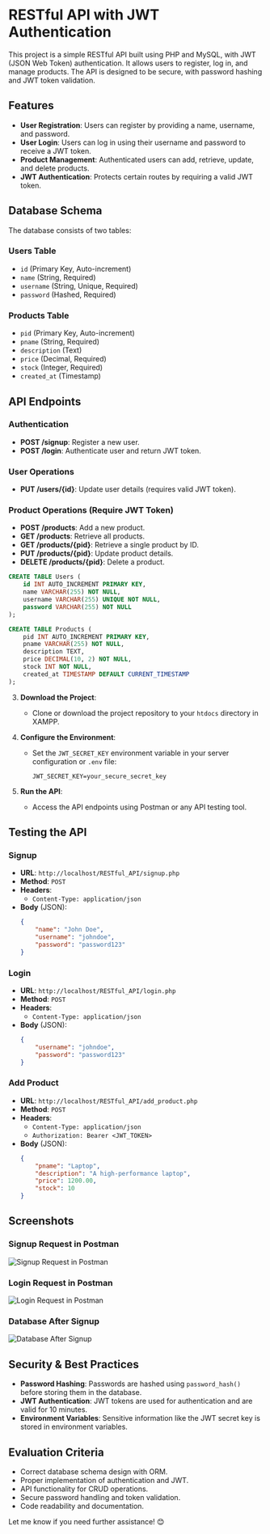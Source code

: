
# RESTful API with JWT Authentication

This project is a simple RESTful API built using PHP and MySQL, with JWT (JSON Web Token) authentication. It allows users to register, log in, and manage products. The API is designed to be secure, with password hashing and JWT token validation.

## Features

- **User Registration**: Users can register by providing a name, username, and password.
- **User Login**: Users can log in using their username and password to receive a JWT token.
- **Product Management**: Authenticated users can add, retrieve, update, and delete products.
- **JWT Authentication**: Protects certain routes by requiring a valid JWT token.

## Database Schema

The database consists of two tables:

### Users Table
- `id` (Primary Key, Auto-increment)
- `name` (String, Required)
- `username` (String, Unique, Required)
- `password` (Hashed, Required)

### Products Table
- `pid` (Primary Key, Auto-increment)
- `pname` (String, Required)
- `description` (Text)
- `price` (Decimal, Required)
- `stock` (Integer, Required)
- `created_at` (Timestamp)

## API Endpoints

### Authentication
- **POST /signup**: Register a new user.
- **POST /login**: Authenticate user and return JWT token.

### User Operations
- **PUT /users/{id}**: Update user details (requires valid JWT token).

### Product Operations (Require JWT Token)
- **POST /products**: Add a new product.
- **GET /products**: Retrieve all products.
- **GET /products/{pid}**: Retrieve a single product by ID.
- **PUT /products/{pid}**: Update product details.
- **DELETE /products/{pid}**: Delete a product.


```sql
CREATE TABLE Users (
    id INT AUTO_INCREMENT PRIMARY KEY,
    name VARCHAR(255) NOT NULL,
    username VARCHAR(255) UNIQUE NOT NULL,
    password VARCHAR(255) NOT NULL
);

CREATE TABLE Products (
    pid INT AUTO_INCREMENT PRIMARY KEY,
    pname VARCHAR(255) NOT NULL,
    description TEXT,
    price DECIMAL(10, 2) NOT NULL,
    stock INT NOT NULL,
    created_at TIMESTAMP DEFAULT CURRENT_TIMESTAMP
);
```

3. **Download the Project**:
   - Clone or download the project repository to your `htdocs` directory in XAMPP.

4. **Configure the Environment**:
   - Set the `JWT_SECRET_KEY` environment variable in your server configuration or `.env` file:
     ```
     JWT_SECRET_KEY=your_secure_secret_key
     ```

5. **Run the API**:
   - Access the API endpoints using Postman or any API testing tool.

## Testing the API

### Signup
- **URL**: `http://localhost/RESTful_API/signup.php`
- **Method**: `POST`
- **Headers**:
  - `Content-Type: application/json`
- **Body** (JSON):
  ```json
  {
      "name": "John Doe",
      "username": "johndoe",
      "password": "password123"
  }
  ```

### Login
- **URL**: `http://localhost/RESTful_API/login.php`
- **Method**: `POST`
- **Headers**:
  - `Content-Type: application/json`
- **Body** (JSON):
  ```json
  {
      "username": "johndoe",
      "password": "password123"
  }
  ```

### Add Product
- **URL**: `http://localhost/RESTful_API/add_product.php`
- **Method**: `POST`
- **Headers**:
  - `Content-Type: application/json`
  - `Authorization: Bearer <JWT_TOKEN>`
- **Body** (JSON):
  ```json
  {
      "pname": "Laptop",
      "description": "A high-performance laptop",
      "price": 1200.00,
      "stock": 10
  }
  ```

## Screenshots

### Signup Request in Postman
![Signup Request in Postman](Task2/img/signupPostman.png)

### Login Request in Postman
![Login Request in Postman](Task2/img/login.png)

### Database After Signup
![Database After Signup](Task2/img/signupDatabase.png)

## Security & Best Practices

- **Password Hashing**: Passwords are hashed using `password_hash()` before storing them in the database.
- **JWT Authentication**: JWT tokens are used for authentication and are valid for 10 minutes.
- **Environment Variables**: Sensitive information like the JWT secret key is stored in environment variables.

## Evaluation Criteria

- Correct database schema design with ORM.
- Proper implementation of authentication and JWT.
- API functionality for CRUD operations.
- Secure password handling and token validation.
- Code readability and documentation.


Let me know if you need further assistance! 😊
